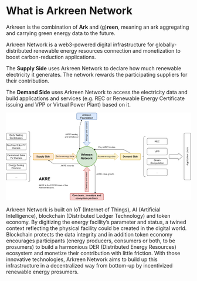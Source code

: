 # What is Arkreen Network

Arkreen is the combination of **Ark** and (g)**reen**, meaning an ark aggregating and carrying green energy data to the future.

Arkreen Network is a web3-powered digital infrastructure for globally-distributed renewable energy resources connection and monetization to boost carbon-reduction applications.

The **Supply Side** uses Arkreen Network to declare how much renewable electricity it generates. The network rewards the participating suppliers for their contribution.

The **Demand Side** uses Arkreen Network to access the electricity data and build applications and services (e.g. REC or Renewable Energy Certificate issuing and VPP or Virtual Power Plant) based on it.

![](<.gitbook/assets/image (1) (3).png>)

Arkreen Network is built on IoT (Internet of Things), AI (Artificial Intelligence), blockchain (Distributed Ledger Technology) and token economy. By digitizing the energy facility’s parameter and status, a twined context reflecting the physical facility could be created in the digital world. Blockchain protects the data integrity and in addition token economy encourages participants (energy producers, consumers or both, to be prosumers) to build a harmonious DER (Distributed Energy Resources) ecosystem and monetize their contribution with little friction. With those innovative technologies, Arkreen Network aims to build up this infrastructure in a decentralized way from bottom-up by incentivized renewable energy prosumers.
